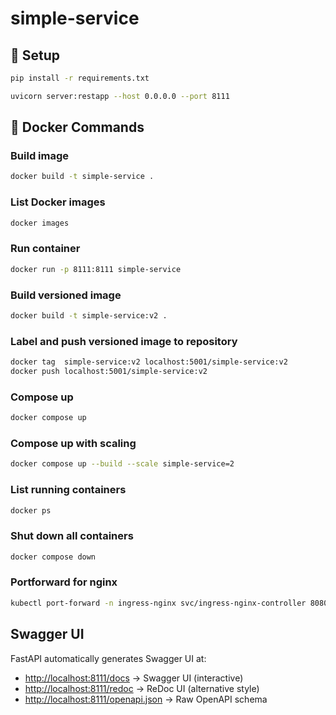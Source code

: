 # simple-service

## 🔧 Setup

```bash
pip install -r requirements.txt
```

```bash
uvicorn server:restapp --host 0.0.0.0 --port 8111
```

## 🐳 Docker Commands

### Build image
```bash
docker build -t simple-service .
```

### List Docker images
```bash
docker images
```

### Run container
```bash
docker run -p 8111:8111 simple-service
```

### Build versioned image
```bash
docker build -t simple-service:v2 .
```

### Label and push versioned image to repository 
```bash
docker tag  simple-service:v2 localhost:5001/simple-service:v2
docker push localhost:5001/simple-service:v2

```

### Compose up
```bash
docker compose up
```

### Compose up with scaling
```bash
docker compose up --build --scale simple-service=2
```

### List running containers
```bash
docker ps
```

### Shut down all containers
```bash
docker compose down
```

### Portforward for nginx
```bash
kubectl port-forward -n ingress-nginx svc/ingress-nginx-controller 8080:80
```

##  Swagger UI

FastAPI automatically generates Swagger UI at:

- [http://localhost:8111/docs](http://localhost:8111/docs) → Swagger UI (interactive)
- [http://localhost:8111/redoc](http://localhost:8111/redoc) → ReDoc UI (alternative style)
- [http://localhost:8111/openapi.json](http://localhost:8111/openapi.json) → Raw OpenAPI schema
